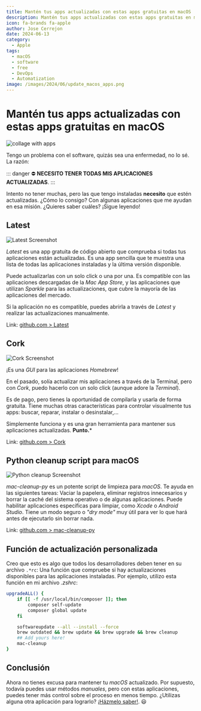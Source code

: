 ```yaml
---
title: Mantén tus apps actualizadas con estas apps gratuitas en macOS
description: Mantén tus apps actualizadas con estas apps gratuitas en macOS
icon: fa-brands fa-apple
author: Jose Cerrejon
date: 2024-06-13
category:
  - Apple
tags:
  - macOS
  - software
  - free
  - DevOps
  - Automatization
image: /images/2024/06/update_macos_apps.png
---
```

# Mantén tus apps actualizadas con estas apps gratuitas en macOS

![collage with apps](/images/2024/06/update_macos_apps.png "Mis apps para obtener mi sistema operativo a la última")

Tengo un problema con el software, quizás sea una enfermedad, no lo sé. La razón:

::: danger ⛔️
**NECESITO TENER TODAS MIS APLICACIONES ACTUALIZADAS**.
:::

Intento no tener muchas, pero las  que tengo instaladas **necesito** que estén actualizadas. ¿Cómo lo consigo? Con algunas aplicaciones que me ayudan en esa misión. ¿Quieres saber cuáles? ¡Sigue leyendo!

## Latest

![Latest Screenshot](/images/2024/06/latest.jpg "Latest")

*Latest* es una app gratuita de código abierto que comprueba si todas tus aplicaciones están actualizadas. Es una app sencilla que te muestra una lista de todas las aplicaciones instaladas y la última versión disponible.

Puede actualizarlas con un solo click o una por una. Es compatible con las aplicaciones descargadas de la *Mac App Store*, y las aplicaciones que utilizan *Sparkle* para las actualizaciones, que cubre la mayoría de las aplicaciones del mercado.

Si la aplicación no es compatible, puedes abrirla a través de *Latest* y realizar las actualizaciones manualmente.

Link: [github.com > Latest](https://github.com/mangerlahn/Latest)

## Cork

![Cork Screenshot](/images/2024/06/cork.jpg "Cork Screenshot")

¡Es una *GUI* para las aplicaciones *Homebrew*!

En el pasado, solía actualizar mis aplicaciones a través de la Terminal, pero con *Cork*, puedo hacerlo con un solo click (aunque adore la *Terminal*).

Es de pago, pero tienes la oportunidad de compilarla y usarla de forma gratuita. Tiene muchas otras características para controlar visualmente tus apps: buscar, reparar, instalar o desinstalar,...

Simplemente funciona y es una gran herramienta para mantener sus aplicaciones actualizadas. **Punto.***

Link: [github.com > Cork](https://github.com/buresdv/Cork)

## Python cleanup script para macOS

![Python cleanup Screenshot](/images/2024/06/mac-cleanup.png "Python cleanup")

*mac-cleanup-py* es un potente script de limpieza para *macOS*. Te ayuda en las siguientes tareas: Vaciar la papelera, eliminar registros innecesarios y borrar la caché del sistema operativo o de algunas aplicaciones. Puede habilitar aplicaciones específicas para limpiar, como *Xcode* o *Android Studio*. Tiene un modo seguro o *"dry mode"* muy útil para ver lo que hará antes de ejecutarlo sin borrar nada.

Link: [github.com > mac-cleanup-py](https://github.com/mac-cleanup/mac-cleanup-py)

## Función de actualización personalizada

Creo que esto es algo que todos los desarrolladores deben tener en su archivo `.*rc`: Una función que compruebe si hay actualizaciones disponibles para las aplicaciones instaladas. Por ejemplo, utilizo esta función en mi archivo *.zshrc*:

```sh
upgradeALL() {
    if [[ -f /usr/local/bin/composer ]]; then
        composer self-update
        composer global update
    fi

    softwareupdate --all --install --force
    brew outdated && brew update && brew upgrade && brew cleanup
    ## Add yours here!
    mac-cleanup
}
```

## Conclusión

Ahora no tienes excusa para mantener tu *macOS* actualizado. Por supuesto, todavía puedes usar métodos *manuales*, pero con estas aplicaciones, puedes tener más control sobre el proceso en menos tiempo. ¿Utilizas alguna otra aplicación para lograrlo? [¡Házmelo saber!](mailto:ulysess@gmail.com). :smiley: